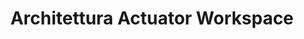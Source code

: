 ---
title: Architettura Actuator Workspace
parent: Greenhouse Core
grand_parent: Design
nav_order: 4
---